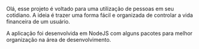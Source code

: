 Olá, esse projeto é voltado para uma utilização de pessoas em seu cotidiano. A ideia é trazer uma forma fácil e organizada de controlar a vida financeira de um usuário.

A aplicação foi desenvolvida em NodeJS com alguns pacotes para melhor organização na área de desenvolvimento.
